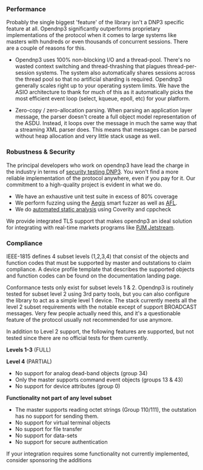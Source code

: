### Performance

Probably the single biggest 'feature' of the library isn't a DNP3 specific feature at all. Opendnp3 significantly outperforms
proprietary implementations of the protocol when it comes to large systems like masters with hundreds or even thousands of
concurrent sessions. There are a couple of reasons for this.

* Opendnp3 uses 100% non-blocking I/O and a thread-pool. There's no wasted context switching and thread-thrashing that plagues
thread-per-session systems.  The system also automatically shares sessions across the thread pool so that no artificial sharding is
required. Opendnp3 generally scales right up to your operating system limits.  We have the ASIO architecture to thank for
much of this as it automatically picks the most efficient event loop (select, kqueue, epoll, etc) for your platform.

* Zero-copy / zero-allocation parsing. When parsing an application layer message, the parser doesn't create a full object model
representation of the ASDU. Instead, it loops over the message in much the same way that a streaming XML parser does. This means
that messages can be parsed without heap allocation and very little stack usage as well.

### Robustness & Security

The principal developers who work on opendnp3 have lead the charge in the industry in terms of [security testing DNP3](https://www.automatak.com/robus).
You won't find a more reliable implementation of the protocol anywhere, even if you pay for it. Our commitment to a high-quality
project is evident in what we do.

* We have an exhaustive unit test suite in excess of 80% coverage
* We perform fuzzing using the [Aegis](https://www.automatak.com/aegis) smart fuzzer as well as [AFL](http://http://lcamtuf.coredump.cx/afl/).
* We do [automated static analysis](https://www.automatak.com/jenkins) using Coverity and cppcheck

We provide integrated TLS support that makes opendnp3 an ideal solution for integrating with real-time markets programs like
[PJM Jetstream](http://www.pjm.com/markets-and-operations/etools/jetstream.aspx).

### Compliance

IEEE-1815 defines 4 subset levels (1,2,3,4) that consist of the objects and function codes that must be supported by master and
outstations to claim compliance. A device profile template that describes the supported objects and function codes can be found
on the documentation landing page.

Conformance tests only exist for subset levels 1 & 2. Opendnp3 is routinely tested for subset level 2 using 3rd party tools, but
you can also configure the  library to act as a simple level 1 device. The stack currently meets all the level 2 subset requirements
with the notable except of support BROADCAST messages.  Very few people actually need this, and it's a questionable feature of the
protocol usually not recommended for use anymore.

 In addition to Level 2 support, the following features are supported, but not tested since there are no official tests for them currently.

**Levels 1-3** (FULL)

**Level 4** (PARTIAL)

* No support for analog dead-band objects (group 34)
* Only the master supports command event objects (groups 13 & 43)
* No support for device attributes (group 0)

**Functionality not part of any level subset**

* The master supports reading octet strings (Group 110/111), the outstation has no support for sending them.
* No support for virtual terminal objects
* No support for file transfer
* No support for data-sets
* No support for secure authentication

If your integration requires some functionality not currently implemented, consider sponsoring the additions
